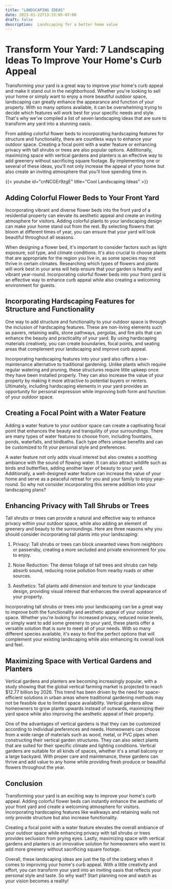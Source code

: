 ```yaml
---
title: "LANDSCAPING IDEAS"
date: 2023-01-22T13:33:05-07:00
draft: false
description:  Landscaping for a better home value
---
```


# Transform Your Yard: 7 Landscaping Ideas To Improve Your Home's Curb Appeal

Transforming your yard is a great way to improve your home's curb appeal and make it stand out in the neighborhood. Whether you're looking to sell your home or simply want to enjoy a more beautiful outdoor space, landscaping can greatly enhance the appearance and function of your property. With so many options available, it can be overwhelming trying to decide which features will work best for your specific needs and style. That's why we've compiled a list of seven landscaping ideas that are sure to transform any yard into a stunning oasis.

From adding colorful flower beds to incorporating hardscaping features for structure and functionality, there are countless ways to enhance your outdoor space. Creating a focal point with a water feature or enhancing privacy with tall shrubs or trees are also popular options. Additionally, maximizing space with vertical gardens and planters is an effective way to add greenery without sacrificing square footage. By implementing one or several of these ideas, you'll not only increase the appeal of your home but also create an inviting atmosphere that you'll love spending time in.

{{< youtube id="cnNCGEr9zgE" title="Cool Landscaping Ideas" >}}

## Adding Colorful Flower Beds to Your Front Yard

Incorporating vibrant and diverse flower beds into the front yard of a residential property can elevate its aesthetic appeal and create an inviting atmosphere for visitors. Adding colorful plants to your landscaping design can make your home stand out from the rest. By selecting flowers that bloom at different times of year, you can ensure that your yard will look beautiful throughout all seasons.

When designing a flower bed, it's important to consider factors such as light exposure, soil type, and climate conditions. It's also crucial to choose plants that are appropriate for the region you live in, as some species may not thrive in certain climates. Researching which types of flowers and plants will work best in your area will help ensure that your garden is healthy and vibrant year-round. Incorporating colorful flower beds into your front yard is an effective way to enhance curb appeal while also creating a welcoming environment for guests.

## Incorporating Hardscaping Features for Structure and Functionality

One way to add structure and functionality to your outdoor space is through the inclusion of hardscaping features. These are non-living elements such as pavers, retaining walls, stone pathways, pergolas, and fire pits that can enhance the beauty and practicality of your yard. By using hardscaping materials creatively, you can create boundaries, focal points, and seating areas that complement your landscaping and improve curb appeal.

Incorporating hardscaping features into your yard also offers a low-maintenance alternative to traditional gardening. Unlike plants which require regular watering and pruning, these structures require little upkeep once they have been installed properly. They can also increase the value of your property by making it more attractive to potential buyers or renters. Ultimately, including hardscaping elements in your yard provides an opportunity for personal expression while improving both form and function of your outdoor space.

## Creating a Focal Point with a Water Feature

Adding a water feature to your outdoor space can create a captivating focal point that enhances the beauty and tranquility of your surroundings. There are many types of water features to choose from, including fountains, ponds, waterfalls, and birdbaths. Each type offers unique benefits and can be customized to fit your personal style and preferences.

A water feature not only adds visual interest but also creates a soothing ambiance with the sound of flowing water. It can also attract wildlife such as birds and butterflies, adding another layer of beauty to your yard. Additionally, a well-designed water feature can increase the value of your home and serve as a peaceful retreat for you and your family to enjoy year-round. So why not consider incorporating this serene addition into your landscaping plans?

## Enhancing Privacy with Tall Shrubs or Trees

Tall shrubs or trees can provide a natural and effective way to enhance privacy within your outdoor space, while also adding an element of greenery and beauty to the surroundings. Here are three reasons why you should consider incorporating tall plants into your landscaping:

1. Privacy: Tall shrubs or trees can block unwanted views from neighbors or passersby, creating a more secluded and private environment for you to enjoy.

2. Noise Reduction: The dense foliage of tall trees and shrubs can help absorb sound, reducing noise pollution from nearby roads or other sources.

3. Aesthetics: Tall plants add dimension and texture to your landscape design, providing visual interest that enhances the overall appearance of your property.

Incorporating tall shrubs or trees into your landscaping can be a great way to improve both the functionality and aesthetic appeal of your outdoor space. Whether you're looking for increased privacy, reduced noise levels, or simply want to add some greenery to your yard, these plants offer a versatile solution that is sure to meet all of your needs. With so many different species available, it's easy to find the perfect options that will complement your existing landscaping while also enhancing its overall look and feel.

## Maximizing Space with Vertical Gardens and Planters

Vertical gardens and planters are becoming increasingly popular, with a study showing that the global vertical farming market is projected to reach $12.77 billion by 2026. This trend has been driven by the need for space-efficient solutions in urban areas where traditional gardening methods may not be feasible due to limited space availability. Vertical gardens allow homeowners to grow plants upwards instead of outwards, maximizing their yard space while also improving the aesthetic appeal of their property.

One of the advantages of vertical gardens is that they can be customized according to individual preferences and needs. Homeowners can choose from a wide range of materials such as wood, metal, or PVC pipes when constructing their vertical garden structures. They can also select plants that are suited for their specific climate and lighting conditions. Vertical gardens are suitable for all kinds of spaces, whether it's a small balcony or a large backyard. With proper care and maintenance, these gardens can thrive and add value to any home while providing fresh produce or beautiful flowers throughout the year.

## Conclusion

Transforming your yard is an exciting way to improve your home's curb appeal. Adding colorful flower beds can instantly enhance the aesthetic of your front yard and create a welcoming atmosphere for visitors. Incorporating hardscaping features like walkways and retaining walls not only provide structure but also increase functionality.

Creating a focal point with a water feature elevates the overall ambiance of your outdoor space while enhancing privacy with tall shrubs or trees provides seclusion from prying eyes. Lastly, maximizing space with vertical gardens and planters is an innovative solution for homeowners who want to add more greenery without sacrificing square footage.

Overall, these landscaping ideas are just the tip of the iceberg when it comes to improving your home's curb appeal. With a little creativity and effort, you can transform your yard into an inviting oasis that reflects your personal style and taste. So why wait? Start planning now and watch as your vision becomes a reality!
